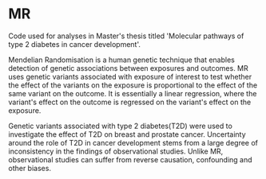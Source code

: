 # MR
Code used for analyses in Master's thesis titled 'Molecular pathways of type 2 diabetes in cancer development'. 

Mendelian Randomisation is a human genetic technique that enables detection of genetic associations between exposures and outcomes. MR uses genetic variants associated with exposure of interest to test whether the effect of the variants on the exposure is proportional to the effect of the same variant on the outcome. It is essentially a linear regression, where the variant's effect on the outcome is regressed on the variant's effect on the exposure.

Genetic variants associated with type 2 diabetes(T2D) were used to investigate the effect of T2D on breast and prostate cancer. Uncertainty around the role of T2D in cancer development stems from a large degree of inconsistency in the findings of observational studies. Unlike MR, observational studies can suffer from reverse causation, confounding and other biases.  

